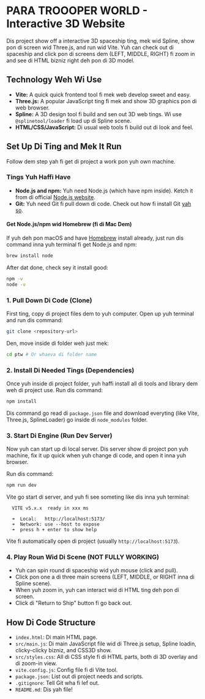 # PARA TROOOPER WORLD - Interactive 3D Website

Dis project show off a interactive 3D spaceship ting, mek wid Spline, show pon di screen wid Three.js, and run wid Vite. Yuh can check out di spaceship and click pon di screens dem (LEFT, MIDDLE, RIGHT) fi zoom in and see di HTML bizniz right deh pon di 3D model.

## Technology Weh Wi Use

*   **Vite:** A quick quick frontend tool fi mek web develop sweet and easy.
*   **Three.js:** A popular JavaScript ting fi mek and show 3D graphics pon di web browser.
*   **Spline:** A 3D design tool fi build and sen out 3D web tings. Wi use `@splinetool/loader` fi load up di Spline scene.
*   **HTML/CSS/JavaScript:** Di usual web tools fi build out di look and feel.

## Set Up Di Ting and Mek It Run

Follow dem step yah fi get di project a work pon yuh own machine.

### Tings Yuh Haffi Have

*   **Node.js and npm:** Yuh need Node.js (which have npm inside). Ketch it from di official [Node.js website](https://nodejs.org/).
*   **Git:** Yuh need Git fi pull down di code. Check out how fi install Git [yah so](https://git-scm.com/book/en/v2/Getting-Started-Installing-Git).

#### Get Node.js/npm wid Homebrew (fi di Mac Dem)

If yuh deh pon macOS and have [Homebrew](https://brew.sh/) install already, just run dis command inna yuh terminal fi get Node.js and npm:

```bash
brew install node
```

After dat done, check sey it install good:

```bash
npm -v
node -v
```

### 1. Pull Down Di Code (Clone)

First ting, copy di project files dem to yuh computer. Open up yuh terminal and run dis command:

```bash
git clone <repository-url>
```

Den, move inside di folder weh just mek:

```bash
cd ptw # Or whaeva di folder name
```

### 2. Install Di Needed Tings (Dependencies)

Once yuh inside di project folder, yuh haffi install all di tools and library dem weh di project use. Run dis command:

```bash
npm install
```

Dis command go read di `package.json` file and download everyting (like Vite, Three.js, SplineLoader) go inside di `node_modules` folder.

### 3. Start Di Engine (Run Dev Server)

Now yuh can start up di local server. Dis server show di project pon yuh machine, fix it up quick when yuh change di code, and open it inna yuh browser.

Run dis command:

```bash
npm run dev
```

Vite go start di server, and yuh fi see someting like dis inna yuh terminal:

```
  VITE v5.x.x  ready in xxx ms

  ➜  Local:   http://localhost:5173/
  ➜  Network: use --host to expose
  ➜  press h + enter to show help
```

Vite fi automatically open di project (usually `http://localhost:5173`).

### 4. Play Roun Wid Di Scene (NOT FULLY WORKING)

*   Yuh can spin round di spaceship wid yuh mouse (click and pull).
*   Click pon one a di three main screens (LEFT, MIDDLE, or RIGHT inna di Spline scene).
*   When yuh zoom in, yuh can interact wid di HTML ting deh pon di screen.
*   Click di "Return to Ship" button fi go back out.

## How Di Code Structure

*   `index.html`: Di main HTML page.
*   `src/main.js`: Di main JavaScript file wid di Three.js setup, Spline loadin, clicky-clicky bizniz, and CSS3D show.
*   `src/styles.css`: All di CSS style fi di HTML parts, both di 3D overlay and di zoom-in view.
*   `vite.config.js`: Config file fi di Vite tool.
*   `package.json`: List out di project needs and scripts.
*   `.gitignore`: Tell Git wha fi lef out.
*   `README.md`: Dis yah file!
